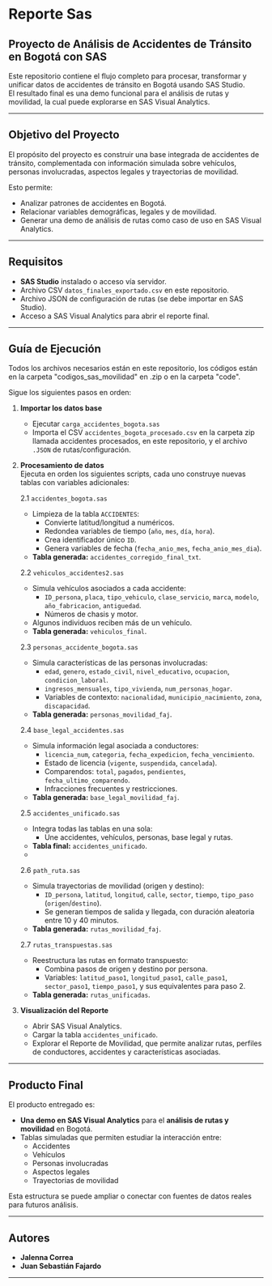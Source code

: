 # Reporte Sas

##  Proyecto de Análisis de Accidentes de Tránsito en Bogotá con SAS

Este repositorio contiene el flujo completo para procesar, transformar y unificar datos de accidentes de tránsito en Bogotá usando SAS Studio.  
El resultado final es una demo funcional para el análisis de rutas y movilidad, la cual puede explorarse en SAS Visual Analytics.

---

##  Objetivo del Proyecto

El propósito del proyecto es construir una base integrada de accidentes de tránsito, complementada con información simulada sobre vehículos, personas involucradas, aspectos legales y trayectorias de movilidad.  

Esto permite:
- Analizar patrones de accidentes en Bogotá.  
- Relacionar variables demográficas, legales y de movilidad.  
- Generar una demo de análisis de rutas como caso de uso en SAS Visual Analytics.  

---

##  Requisitos

- **SAS Studio** instalado o acceso vía servidor.  
- Archivo CSV `datos_finales_exportado.csv` en este repositorio.  
- Archivo JSON de configuración de rutas (se debe importar en SAS Studio).  
- Acceso a SAS Visual Analytics para abrir el reporte final.  

---

##  Guía de Ejecución

Todos los archivos necesarios están en este repositorio, los códigos están en la carpeta "codigos_sas_movilidad" en .zip o en la carpeta "code".

Sigue los siguientes pasos en orden:

1. **Importar los datos base**  
   - Ejecutar `carga_accidentes_bogota.sas`  
   - Importa el CSV `accidentes_bogota_procesado.csv` en la carpeta zip llamada accidentes procesados, en este repositorio, y el archivo `.JSON` de rutas/configuración.  

2. **Procesamiento de datos**  
   Ejecuta en orden los siguientes scripts, cada uno construye nuevas tablas con variables adicionales:

    2.1 `accidentes_bogota.sas`
   - Limpieza de la tabla `ACCIDENTES`:
     - Convierte latitud/longitud a numéricos.  
     - Redondea variables de tiempo (`año`, `mes`, `día`, `hora`).  
     - Crea identificador único `ID`.  
     - Genera variables de fecha (`fecha_anio_mes`, `fecha_anio_mes_dia`).  
   - **Tabla generada:** `accidentes_corregido_final_txt`.

    2.2 `vehiculos_accidentes2.sas`
   - Simula vehículos asociados a cada accidente:  
     - `ID_persona`, `placa`, `tipo_vehiculo`, `clase_servicio`, `marca`, `modelo`, `año_fabricacion`, `antiguedad`.  
     - Números de chasis y motor.  
   - Algunos individuos reciben más de un vehículo.  
   - **Tabla generada:** `vehiculos_final`.

    2.3 `personas_accidente_bogota.sas`
   - Simula características de las personas involucradas:  
     - `edad`, `genero`, `estado_civil`, `nivel_educativo`, `ocupacion`, `condicion_laboral`.  
     - `ingresos_mensuales`, `tipo_vivienda`, `num_personas_hogar`.  
     - Variables de contexto: `nacionalidad`, `municipio_nacimiento`, `zona`, `discapacidad`.  
   - **Tabla generada:** `personas_movilidad_faj`.

    2.4 `base_legal_accidentes.sas`
   - Simula información legal asociada a conductores:  
     - `licencia_num`, `categoria`, `fecha_expedicion`, `fecha_vencimiento`.  
     - Estado de licencia (`vigente`, `suspendida`, `cancelada`).  
     - Comparendos: `total`, `pagados`, `pendientes`, `fecha_ultimo_comparendo`.  
     - Infracciones frecuentes y restricciones.  
   - **Tabla generada:** `base_legal_movilidad_faj`.

    2.5 `accidentes_unificado.sas`
   - Integra todas las tablas en una sola:  
     - Une accidentes, vehículos, personas, base legal y rutas.  
   - **Tabla final:** `accidentes_unificado`.
   - 
    2.6 `path_ruta.sas`
   - Simula trayectorias de movilidad (origen y destino):  
     - `ID_persona`, `latitud`, `longitud`, `calle`, `sector`, `tiempo`, `tipo_paso` (`origen`/`destino`).  
     - Se generan tiempos de salida y llegada, con duración aleatoria entre 10 y 40 minutos.  
   - **Tabla generada:** `rutas_movilidad_faj`.

    2.7 `rutas_transpuestas.sas`
   - Reestructura las rutas en formato transpuesto:  
     - Combina pasos de origen y destino por persona.  
     - Variables: `latitud_paso1`, `longitud_paso1`, `calle_paso1`, `sector_paso1`, `tiempo_paso1`, y sus equivalentes para paso 2.  
   - **Tabla generada:** `rutas_unificadas`.

3. **Visualización del Reporte**  
   - Abrir SAS Visual Analytics.  
   - Cargar la tabla `accidentes_unificado`.  
   - Explorar el Reporte de Movilidad, que permite analizar rutas, perfiles de conductores, accidentes y características asociadas.  

---

##  Producto Final

El producto entregado es:  
- **Una demo en SAS Visual Analytics** para el **análisis de rutas y movilidad** en Bogotá.  
- Tablas simuladas que permiten estudiar la interacción entre:  
  - Accidentes  
  - Vehículos  
  - Personas involucradas  
  - Aspectos legales  
  - Trayectorias de movilidad  

Esta estructura se puede ampliar o conectar con fuentes de datos reales para futuros análisis.  

---

##  Autores
- **Jalenna Correa**  
- **Juan Sebastián Fajardo**  

---
